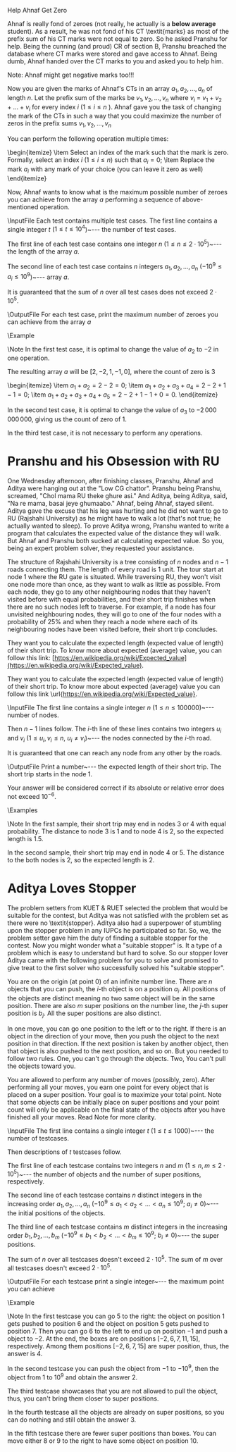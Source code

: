 
Help Ahnaf Get Zero

Ahnaf is really fond of zeroes (not really, he actually is a **below average** student). As a result, he was not fond of his CT \textit{marks} as most of the prefix sum of his CT marks were not equal to zero. So he asked Pranshu for help. Being the cunning (and proud) CR of section B, Pranshu breached the database where CT marks were stored and gave access to Ahnaf. Being dumb, Ahnaf handed over the CT marks to you and asked you to help him.

Note: Ahnaf might get negative marks too!!!

Now you are given the marks of Ahnaf's CTs in an array $a_1, a_2, \ldots, a_n$ of length $n$. Let the prefix sum of the marks be $v_1, v_2, \ldots, v_n$ where $v_i$ = $v_1 + v_2 + \ldots + v_i$  for every index $i$ ($1 \le i \le n$ ). Ahnaf gave you the task of changing the mark of the CTs in such a way that you could maximize the number of zeros in the prefix sums $v_1, v_2, \ldots, v_n$ 

You can perform the following operation multiple times:

\begin{itemize}
\item Select an index of the mark such that the mark is zero. Formally, select an index $i$ ($1 \le i \le n$) such that $a_i = 0$;
\item Replace the mark $a_i$ with any mark of your choice (you can leave it zero as well)
\end{itemize}

Now, Ahnaf wants to know what is the maximum possible number of zeroes you can achieve from the array $a$ performing a sequence of above-mentioned operation.

\InputFile
Each test contains multiple test cases. The first line contains a single integer $t$ ($1 \le t \le 10^4$)~--- the number of test cases.

The first line of each test case contains one integer $n$ ($1 \le n \le 2 \cdot 10^5$)~--- the length of the array $a$.

The second line of each test case contains $n$ integers $a_1,a_2,\ldots,a_n$ ($-10^9 \le a_i \le 10^9$)~--- array $a$.

It is guaranteed that the sum of $n$ over all test cases does not exceed $2 \cdot 10^5$.

\OutputFile
For each test case, print the maximum number of zeroes you can achieve from the array $a$

\Example

\Note
In the first test case, it is optimal to change the value of $a_2$ to $-2$ in one operation.

The resulting array $a$ will be $[2,-2,1,-1,0]$, where the count of zero is 3

\begin{itemize}
\item $a_1+a_2=2-2=0$;
\item $a_1+a_2+a_3+a_4=2-2+1-1=0$;
\item $a_1+a_2+a_3+a_4+a_5=2-2+1-1+0=0$.
\end{itemize}

In the second test case, it is optimal to change the value of $a_3$ to $-2\,000\,000\,000$, giving us the count of zero of $1$.

In the third test case, it is not necessary to perform any operations.



# Pranshu and his Obsession with RU

One Wednesday afternoon, after finishing classes, Pranshu, Ahnaf and Aditya were hanging out at the "Low CG chattor". Pranshu being Pranshu, screamed, "Chol mama RU theke ghure asi." And Aditya, being Aditya, said, "Na re mama, basai jeye ghumaabo." Ahnaf, being Ahnaf, stayed silent. Aditya gave the excuse that his leg was hurting and he did not want to go to RU (Rajshahi University) as he might have to walk a lot (that's not true; he actually wanted to sleep). To prove Aditya wrong, Pranshu wanted to write a program that calculates the expected value of the distance they will walk. But Ahnaf and Pranshu both sucked at calculating expected value. So you, being an expert problem solver, they requested your assistance.

The structure of Rajshahi University is a tree consisting of $n$ nodes and $n−1$ roads connecting them. The length of every road is 1 unit. The tour start at node 1 where the RU gate is situated. While traversing RU, they won't visit one node more than once, as they want to walk as little as possible. From each node, they go to any other neighbouring nodes that they haven't visited before with equal probabilities, and their short trip finishes when there are no such nodes left to traverse. For example, if a node has four unvisited neighbouring nodes, they will go to one of the four nodes with a probability of $25\%$ and when they reach a node where each of its neighbouring nodes have been visited before, their short trip concludes.

They want you to calculate the expected length (expected value of length) of their short trip. To know more about expected (average) value, you can follow this link: [https://en.wikipedia.org/wiki/Expected_value](https://en.wikipedia.org/wiki/Expected_value).

They want you to calculate the expected length (expected value of length) of their short trip. To know more about expected (average) value you can follow this link \url{https://en.wikipedia.org/wiki/Expected_value}.

\InputFile
The first line contains a single integer $n$ ($1 \leq n \leq 100000$)~--- number of nodes.

Then $n-1$ lines follow. The $i$-th line of these lines contains two integers $u_i$ and $v_i$ ($1 \leq u_i,v_i \leq n$, $u_i \neq v_i$)~--- the nodes connected by the $i$-th road.

It is guaranteed that one can reach any node from any other by the roads.

\OutputFile
Print a number~--- the expected length of their short trip. The short trip starts in the node $1$.

Your answer will be considered correct if its absolute or relative error does not exceed $10^{-6}$.

\Examples

\Note
In the first sample, their short trip may end in nodes $3$ or $4$ with equal probability. The distance to node $3$ is $1$ and to node $4$ is $2$, so the expected length is $1.5$.

In the second sample, their short trip may end in node $4$ or $5$. The distance to the both nodes is $2$, so the expected length is $2$.


# Aditya Loves Stopper


The problem setters from KUET & RUET selected the problem that would be suitable for the contest, but Aditya was not satisfied with the problem set as there were no \textit{stopper}. Aditya also had a superpower of stumbling upon the stopper problem in any IUPCs he participated so far. So, we, the problem setter gave him the duty of finding a suitable stopper for the contest. Now you might wonder what a "suitable stopper" is. It a type of a problem which is easy to understand but hard to solve. So our stopper lover Aditya came with the following problem for you to solve and promised to give treat to the first solver who successfully solved his "suitable stopper".

You are on the origin (at point 0) of an infinite number line. There are $n$ objects that you can push, the $i$-th object is on a position $a_i$. All positions of the objects are distinct meaning no two same object will be in the same position. There are also $m$ super positions on the number line, the $j$-th super position is $b_j$. All the super positions are also distinct.

In one move, you can go one position to the left or to the right. If there is an object in the direction of your move, then you push the object to the next position in that direction. If the next position is taken by another object, then that object is also pushed to the next position, and so on. But you needed to follow two rules. One, you can't go through the objects. Two, You can't pull the objects toward you.

You are allowed to perform any number of moves (possibly, zero). After performing all your moves, you earn one point for every object that is placed on a super position. Your goal is to maximize your total point. Note that some objects can be initially place on super positions and your point count will only be applicable on the final state of the objects after you have finished all your moves. Read Note for more clarity.

\InputFile
The first line contains a single integer $t$ ($1 \le t \le 1000$)~--- the number of testcases.

Then descriptions of $t$ testcases follow.

The first line of each testcase contains two integers $n$ and $m$ ($1 \le n, m \le 2 \cdot 10^5$)~--- the number of objects and the number of super positions, respectively.

The second line of each testcase contains $n$ distinct integers in the increasing order $a_1, a_2, \dots, a_n$ ($-10^9 \le a_1 < a_2 < \dots < a_n \le 10^9$; $a_i \neq 0$)~--- the initial positions of the objects.

The third line of each testcase contains $m$ distinct integers in the increasing order $b_1, b_2, \dots, b_m$ ($-10^9 \le b_1 < b_2 < \dots < b_m \le 10^9$; $b_i \neq 0$)~--- the super positions.

The sum of $n$ over all testcases doesn't exceed $2 \cdot 10^5$. The sum of $m$ over all testcases doesn't exceed $2 \cdot 10^5$.

\OutputFile
For each testcase print a single integer~--- the maximum point you can achieve

\Example

\Note
In the first testcase you can go $5$ to the right: the object on position $1$ gets pushed to position $6$ and the object on position $5$ gets pushed to position $7$. Then you can go $6$ to the left to end up on position $-1$ and push a object to $-2$. At the end, the boxes are on positions $[-2, 6, 7, 11, 15]$, respectively. Among them positions $[-2, 6, 7, 15]$ are super position, thus, the answer is $4$.

In the second testcase you can push the object from $-1$ to $-10^9$, then the object from $1$ to $10^9$ and obtain the answer $2$.

The third testcase showcases that you are not allowed to pull the object, thus, you can't bring them closer to super positions.

In the fourth testcase all the objects are already on super positions, so you can do nothing and still obtain the answer $3$.

In the fifth testcase there are fewer super positions than boxes. You can move either $8$ or $9$ to the right to have some object on position $10$.

